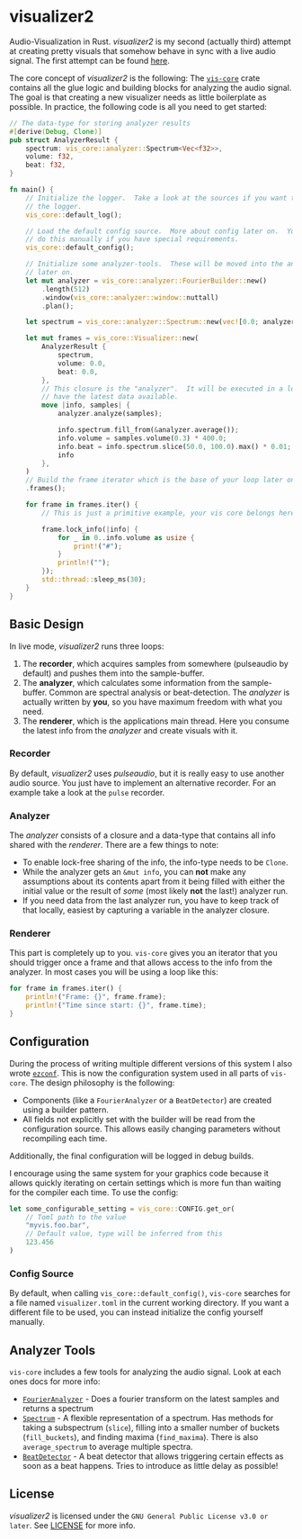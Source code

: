 visualizer2
===========

Audio-Visualization in Rust.  *visualizer2* is my second (actually third) attempt at creating pretty
visuals that somehow behave in sync with a live audio signal.  The first attempt can be found
[here](https://github.com/Rahix/pa-visualizer).

The core concept of *visualizer2* is the following:  The [`vis-core`](./vis-core) crate contains all
the glue logic and building blocks for analyzing the audio signal.  The goal is that creating a new
visualizer needs as little boilerplate as possible.  In practice, the following code is all you
need to get started:

```rust
// The data-type for storing analyzer results
#[derive(Debug, Clone)]
pub struct AnalyzerResult {
    spectrum: vis_core::analyzer::Spectrum<Vec<f32>>,
    volume: f32,
    beat: f32,
}

fn main() {
    // Initialize the logger.  Take a look at the sources if you want to customize
    // the logger.
    vis_core::default_log();

    // Load the default config source.  More about config later on.  You can also
    // do this manually if you have special requirements.
    vis_core::default_config();

    // Initialize some analyzer-tools.  These will be moved into the analyzer closure
    // later on.
    let mut analyzer = vis_core::analyzer::FourierBuilder::new()
        .length(512)
        .window(vis_core::analyzer::window::nuttall)
        .plan();

    let spectrum = vis_core::analyzer::Spectrum::new(vec![0.0; analyzer.buckets], 0.0, 1.0);

    let mut frames = vis_core::Visualizer::new(
        AnalyzerResult {
            spectrum,
            volume: 0.0,
            beat: 0.0,
        },
        // This closure is the "analyzer".  It will be executed in a loop to always
        // have the latest data available.
        move |info, samples| {
            analyzer.analyze(samples);

            info.spectrum.fill_from(&analyzer.average());
            info.volume = samples.volume(0.3) * 400.0;
            info.beat = info.spectrum.slice(50.0, 100.0).max() * 0.01;
            info
        },
    )
    // Build the frame iterator which is the base of your loop later on
    .frames();

    for frame in frames.iter() {
        // This is just a primitive example, your vis core belongs here

        frame.lock_info(|info| {
            for _ in 0..info.volume as usize {
                print!("#");
            }
            println!("");
        });
        std::thread::sleep_ms(30);
    }
}
```

## Basic Design

In live mode, *visualizer2* runs three loops:

1. The **recorder**, which acquires samples from somewhere (pulseaudio by default) and pushes
   them into the sample-buffer.
2. The **analyzer**, which calculates some information from the sample-buffer.  Common are spectral
   analysis or beat-detection.  The *analyzer* is actually written by **you**, so you have maximum
   freedom with what you need.
3. The **renderer**, which is the applications main thread.  Here you consume the latest info from
   the *analyzer* and create visuals with it.

### Recorder
By default, *visualizer2* uses *pulseaudio*, but it is really easy to use another audio source.  You
just have to implement an alternative recorder.  For an example take a look at the `pulse` recorder.

### Analyzer
The *analyzer* consists of a closure and a data-type that contains all info shared with the
*renderer*.  There are a few things to note:

* To enable lock-free sharing of the info, the info-type needs to be `Clone`.
* While the analyzer gets an `&mut info`, you can **not** make any assumptions
  about its contents apart from it being filled with either the initial value
  or the result of *some* (most likely **not** the last!) analyzer run.
* If you need data from the last analyzer run, you have to keep track of that locally,
  easiest by capturing a variable in the analyzer closure.

### Renderer
This part is completely up to you.  `vis-core` gives you an iterator that you should trigger
once a frame and that allows access to the info from the analyzer.  In most cases you will
be using a loop like this:

```rust
for frame in frames.iter() {
    println!("Frame: {}", frame.frame);
    println!("Time since start: {}", frame.time);
}
```

## Configuration
During the process of writing multiple different versions of this system I also wrote
[`ezconf`](https://github.com/Rahix/ezconf).  This is now the configuration system used
in all parts of `vis-core`.  The design philosophy is the following:

* Components (like a `FourierAnalyzer` or a `BeatDetector`) are created using a builder
  pattern.
* All fields not explicitly set with the builder will be read from the configuration source.
  This allows easily changing parameters without recompiling each time.

Additionally, the final configuration will be logged in debug builds.

I encourage using the same system for your graphics code because it allows quickly iterating
on certain settings which is more fun than waiting for the compiler each time.  To use the
config:

```rust
let some_configurable_setting = vis_core::CONFIG.get_or(
    // Toml path to the value
    "myvis.foo.bar",
    // Default value, type will be inferred from this
    123.456
)
```

### Config Source
By default, when calling `vis_core::default_config()`, `vis-core` searches for a file
named `visualizer.toml` in the current working directory.  If you want a different file
to be used, you can instead initialize the config yourself manually.


## Analyzer Tools
`vis-core` includes a few tools for analyzing the audio signal.  Look at each ones docs for
more info:

* [`FourierAnalyzer`](./vis-core/src/analyzer/fourier.rs) - Does a fourier transform on the latest
  samples and returns a spectrum
* [`Spectrum`](./vis-core/src/analyzer/spectrum.rs) - A flexible representation of a spectrum.  Has
  methods for taking a subspectrum (`slice`), filling into a smaller number of buckets
  (`fill_buckets`), and finding maxima (`find_maxima`).  There is also `average_spectrum` to average
  multiple spectra.
* [`BeatDetector`](./vis-core/src/analyzer/beat.rs) - A beat detector that allows triggering certain
  effects as soon as a beat happens.  Tries to introduce as little delay as possible!

## License

*visualizer2* is licensed under the `GNU General Public License v3.0 or later`.  See [LICENSE](LICENSE) for more info.
